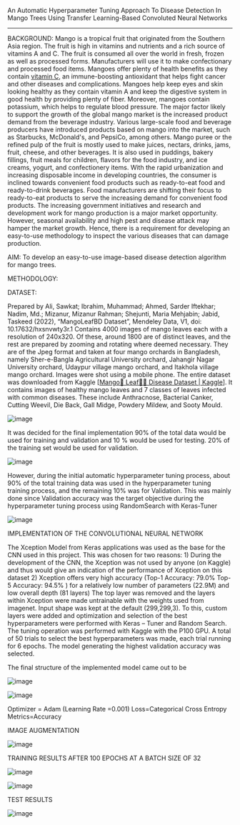 An Automatic Hyperparameter Tuning Approach To Disease Detection In Mango Trees Using Transfer Learning-Based Convoluted Neural Networks
**************************************************************************************************************************************

BACKGROUND: Mango is a tropical fruit that originated from the Southern Asia region. The fruit is high in vitamins and nutrients and a rich source of vitamins A and C. The fruit is consumed all over the world in fresh, frozen as well as processed forms. Manufacturers will use it to make confectionary and processed food items. Mangoes offer plenty of health benefits as they contain [vitamin C](https://www.databridgemarketresearch.com/reports/global-vitamin-c-market), an immune-boosting antioxidant that helps fight cancer and other diseases and complications. Mangoes help keep eyes and skin looking healthy as they contain vitamin A and keep the digestive system in good health by providing plenty of fiber. Moreover, mangoes contain potassium, which helps to regulate blood pressure.
The major factor likely to support the growth of the global mango market is the increased product demand from the beverage industry. Various large-scale food and beverage producers have introduced products based on mango into the market, such as Starbucks, McDonald's, and PepsiCo, among others. Mango puree or the refined pulp of the fruit is mostly used to make juices, nectars, drinks, jams, fruit, cheese, and other beverages. It is also used in puddings, bakery fillings, fruit meals for children, flavors for the food industry, and ice creams, yogurt, and confectionery items. With the rapid urbanization and increasing disposable income in developing countries, the consumer is inclined towards convenient food products such as ready-to-eat food and ready-to-drink beverages. Food manufacturers are shifting their focus to ready-to-eat products to serve the increasing demand for convenient food products.
The increasing government initiatives and research and development work for mango production is a major market opportunity. However, seasonal availability and high pest and disease attack may hamper the market growth. Hence, there is a requirement for developing an easy-to-use methodology to inspect the various diseases that can damage production.


AIM: To develop an easy-to-use image-based disease detection algorithm for mango trees.


METHODOLOGY:

DATASET:

Prepared by Ali, Sawkat; Ibrahim, Muhammad; Ahmed, Sarder Iftekhar; Nadim, Md.; Mizanur, Mizanur Rahman; Shejunti, Maria Mehjabin; Jabid, Taskeed (2022), “MangoLeafBD Dataset”, Mendeley Data, V1, doi: 10.17632/hxsnvwty3r.1
Contains 4000 images of mango leaves each with a resolution of 240x320. Of these, around 1800 are of distinct leaves, and the rest are prepared by zooming and rotating where deemed necessary. They are of the Jpeg format and taken at four mango orchards in Bangladesh, namely Sher-e-Bangla Agricultural University orchard, Jahangir Nagar University orchard, Udaypur village mango orchard, and Itakhola village mango orchard. Images were shot using a mobile phone. The entire dataset was downloaded from Kaggle [[Mango🥭 Leaf🍃🍂 Disease Dataset | Kaggle](https://www.kaggle.com/datasets/aryashah2k/mango-leaf-disease-dataset)].
It contains images of healthy mango leaves and 7 classes of leaves infected with common diseases. These include Anthracnose, Bacterial Canker, Cutting Weevil,  Die Back, Gall Midge, Powdery Mildew, and Sooty Mould.

![image](https://github.com/riktiger/Sweet-Mangos/assets/57993082/630a35dd-0d89-4abf-afea-0100784b7b0e)

It was decided for the final implementation 90% of the total data would be used for training and validation and 10 % would be used for testing. 20% of the training set would be used for validation.

![image](https://github.com/riktiger/Sweet-Mangos/assets/57993082/e075049b-823c-43c1-8fd2-66fa02ff461e)

However, during the initial automatic hyperparameter tuning process, about 90% of the total training data was used in the hyperparameter tuning training process, and the remaining 10% was for Validation. This was mainly done since Validation accuracy was the target objective during the hyperparameter tuning process using RandomSearch with Keras-Tuner

![image](https://github.com/riktiger/Sweet-Mangos/assets/57993082/2c833928-bc77-44fb-9ad9-62d382822ded)


IMPLEMENTATION OF THE CONVOLUTIONAL NEURAL NETWORK

The Xception Model from Keras applications was used as the base for the CNN used in this project. This was chosen for two reasons: 1) During the development of the CNN, the Xception was not used by anyone (on Kaggle) and thus would give an indication of the performance of Xception on this dataset 2) Xception offers very high accuracy (Top-1 Accuracy: 79.0%   Top-5 Accuracy: 94.5% ) for a relatively low number of parameters (22.9M) and low overall depth (81 layers)
The top layer was removed and the layers within Xception were made untrainable with the weights used from imagenet. Input shape was kept at the default (299,299,3). To this, custom layers were added and optimization and selection of the best hyperparameters were performed with Keras – Tuner and Random Search.
The tuning operation was performed with Kaggle with the P100 GPU. A total of 50 trials to select the best hyperparameters was made, each trial running for 6 epochs. The model generating the highest validation accuracy was selected.

The final structure of the implemented model came out to be

![image](https://github.com/riktiger/Sweet-Mangos/assets/57993082/904dc539-24ec-4767-a97d-c0843c9f3cee)

![image](https://github.com/riktiger/Sweet-Mangos/assets/57993082/9f6097e6-199e-4e89-b156-573c322d132e)

Optimizer = Adam (Learning Rate =0.001)    Loss=Categorical Cross Entropy      Metrics=Accuracy


IMAGE AUGMENTATION

![image](https://github.com/riktiger/Sweet-Mangos/assets/57993082/65f9c0bd-4b52-4f40-abc5-d1279de13a91)


TRAINING RESULTS AFTER 100 EPOCHS AT A BATCH SIZE OF 32

![image](https://github.com/riktiger/Sweet-Mangos/assets/57993082/6555c496-06f9-497b-a581-daaa12b17498)

![image](https://github.com/riktiger/Sweet-Mangos/assets/57993082/4364d08f-0153-4187-b9de-b8eebd371810)


TEST RESULTS

![image](https://github.com/riktiger/Sweet-Mangos/assets/57993082/099abbc4-ef3b-4917-9e60-175dcaa48223)




